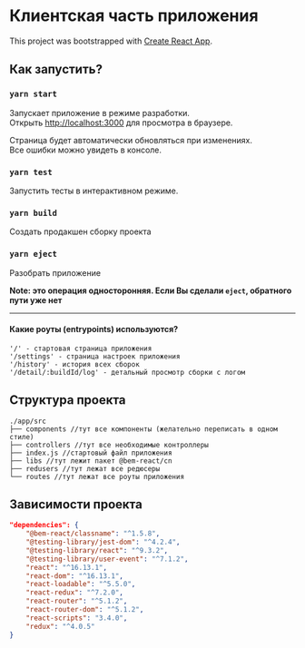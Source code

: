 # Клиентская часть приложения
This project was bootstrapped with [Create React App](https://github.com/facebook/create-react-app).

## Как запустить?

### `yarn start`

Запускает приложение в режиме разработки.<br />
Открыть [http://localhost:3000](http://localhost:3000) для просмотра в браузере.

Страница будет автоматически обновляться при изменениях.<br />
Все ошибки можно увидеть в консоле.

### `yarn test`

Запустить тесты в интерактивном режиме.

### `yarn build`

Создать продакшен сборку проекта

### `yarn eject`

Разобрать приложение

**Note: это операция односторонняя. Если Вы сделали `eject`, обратного пути уже нет**
___

#### Какие роуты (entrypoints) используются?
```
'/' - стартовая страница приложения
'/settings' - страница настроек приложения
'/history' - история всех сборок
'/detail/:buildId/log' - детальный просмотр сборки с логом
```

## Структура проекта
```
./app/src
├── components //тут все компоненты (желательно переписать в одном стиле)
├── controllers //тут все необходимые контроллеры
├── index.js //стартовый файл приложения
├── libs //тут лежит пакет @bem-react/cn
├── redusers //тут лежат все редюсеры
└── routes //тут лежат все роуты приложения
```

## Зависимости проекта

```json
"dependencies": {
    "@bem-react/classname": "^1.5.8",
    "@testing-library/jest-dom": "^4.2.4",
    "@testing-library/react": "^9.3.2",
    "@testing-library/user-event": "^7.1.2",
    "react": "^16.13.1",
    "react-dom": "^16.13.1",
    "react-loadable": "^5.5.0",
    "react-redux": "^7.2.0",
    "react-router": "^5.1.2",
    "react-router-dom": "^5.1.2",
    "react-scripts": "3.4.0",
    "redux": "^4.0.5"
}
```
